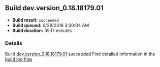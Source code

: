 ## Build dev.version_0.18.18179.01
- **Build result:** `succeeded`
- **Build queued:** 6/28/2018 3:00:04 AM
- **Build duration:** 35.17 minutes
### Details
Build [dev.version_0.18.18179.01](https://winappstudio.visualstudio.com/web/build.aspx?pcguid=a4ef43be-68ce-4195-a619-079b4d9834c2&builduri=vstfs%3a%2f%2f%2fBuild%2fBuild%2f25941) succeeded
Find detailed information in the [build log files](https://uwpctdiags.blob.core.windows.net/buildlogs/dev.version_0.18.18179.01_logs.zip)
